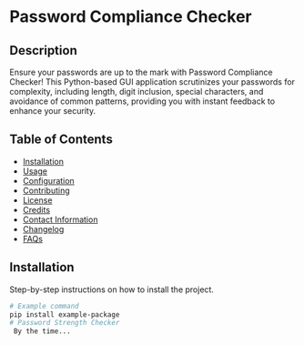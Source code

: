 # Password Compliance Checker

## Description
Ensure your passwords are up to the mark with Password Compliance Checker! This Python-based GUI application scrutinizes your passwords for complexity, including length, digit inclusion, special characters, and avoidance of common patterns, providing you with instant feedback to enhance your security.

## Table of Contents
- [Installation](#installation)
- [Usage](#usage)
- [Configuration](#configuration)
- [Contributing](#contributing)
- [License](#license)
- [Credits](#credits)
- [Contact Information](#contact-information)
- [Changelog](#changelog)
- [FAQs](#faqs)

## Installation
Step-by-step instructions on how to install the project.

```bash
# Example command
pip install example-package
# Password Strength Checker
 By the time...
